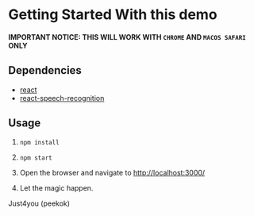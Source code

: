 # Getting Started With this demo

#### IMPORTANT NOTICE: THIS WILL WORK WITH `CHROME` AND `MACOS SAFARI` ONLY

## Dependencies

- [react](https://github.com/facebook/react)
- [react-speech-recognition](https://github.com/JamesBrill/react-speech-recognition)

## Usage

1. `npm install`
2. `npm start`

3. Open the browser and navigate to <http://localhost:3000/>

4. Let the magic happen.

Just4you (peekok)
